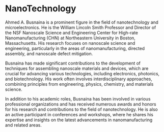 # NanoTechnology

Ahmed A. Busnaina is a prominent figure in the field of nanotechnology and microelectronics. He is the William Lincoln Smith Professor and Director of the NSF Nanoscale Science and Engineering Center for High-rate Nanomanufacturing (CHN) at Northeastern University in Boston, Massachusetts. His research focuses on nanoscale science and engineering, particularly in the areas of nanomanufacturing, directed assembly, and nanoscale defect mitigation.

Busnaina has made significant contributions to the development of techniques for assembling nanoscale materials and devices, which are crucial for advancing various technologies, including electronics, photonics, and biotechnology. His work often involves interdisciplinary approaches, combining principles from engineering, physics, chemistry, and materials science.

In addition to his academic roles, Busnaina has been involved in various professional organizations and has received numerous awards and honors for his research and contributions to the field of nanotechnology. He is also an active participant in conferences and workshops, where he shares his expertise and insights on the latest advancements in nanomanufacturing and related areas.
